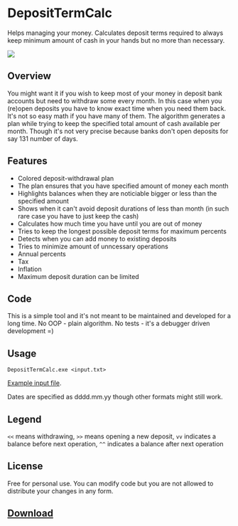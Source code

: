# DepositTermCalc
Helps managing your money. Calculates deposit terms required to always keep minimum amount of cash in your hands but no more than necessary.

<img src="https://i.imgur.com/OOlN1Y9.png" />

## Overview
You might want it if you wish to keep most of your money in deposit bank accounts but need to withdraw some every month.
In this case when you (re)open deposits you have to know exact time when you need them back.
It's not so easy math if you have many of them.
The algorithm generates a plan while trying to keep the specified total amount of cash available per month. Though it's not very precise because banks don't open deposits for say 131 number of days.

## Features
* Colored deposit-withdrawal plan
* The plan ensures that you have specified amount of money each month 
* Highlights balances when they are noticiable bigger or less than the specified amount
* Shows when it can't avoid deposit durations of less than month (in such rare case you have to just keep the cash)
* Calculates how much time you have until you are out of money
* Tries to keep the longest possible deposit terms for maximum percents
* Detects when you can add money to existing deposits
* Tries to minimize amount of unncessary operations
* Annual percents
* Tax
* Inflation
* Maximum deposit duration can be limited

## Code
This is a simple tool and it's not meant to be maintained and developed for a long time. No OOP - plain algorithm. No tests - it's a debugger driven development =) 


## Usage
`DepositTermCalc.exe <input.txt>`

<a href="https://github.com/AqlaSolutions/DepositTermCalc/blob/master/input.txt">Example input file</a>.

Dates are specified as dddd.mm.yy though other formats might still work.

## Legend
`<<` means withdrawing,
`>>` means opening a new deposit,
`vv` indicates a balance before next operation,
`^^` indicates a balance after next operation

## License
Free for personal use. You can modify code but you are not allowed to distribute your changes in any form.

## <a href="https://github.com/AqlaSolutions/DepositTermCalc/releases">Download</a>
